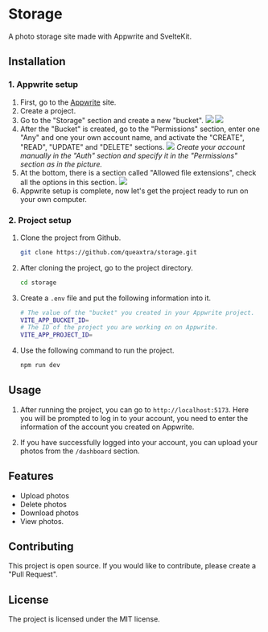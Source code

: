 # Storage

A photo storage site made with Appwrite and SvelteKit.

## Installation

### 1. Appwrite setup

1. First, go to the [Appwrite](https://appwrite.io/) site.
2. Create a project.
3. Go to the "Storage" section and create a new "bucket".
![](https://www.upload.ee/image/17787090/SCR-20250225-otqn.png)
![](https://www.upload.ee/image/17787099/SCR-20250225-ouft.png)
4. After the "Bucket" is created, go to the "Permissions" section, enter one "Any" and one your own account name, and activate the "CREATE", "READ", "UPDATE" and "DELETE" sections.
![](https://www.upload.ee/image/17787121/SCR-20250225-owja.png)
*Create your account manually in the "Auth" section and specify it in the "Permissions" section as in the picture.*
5. At the bottom, there is a section called "Allowed file extensions", check all the options in this section.
![](https://www.upload.ee/image/17787125/SCR-20250225-owto.png)
6. Appwrite setup is complete, now let's get the project ready to run on your own computer.

### 2. Project setup

1. Clone the project from Github.

    ```bash
    git clone https://github.com/queaxtra/storage.git
    ```

2. After cloning the project, go to the project directory.

    ```bash
    cd storage
    ```
3. Create a `.env` file and put the following information into it.

    ```bash
    # The value of the "bucket" you created in your Appwrite project.
    VITE_APP_BUCKET_ID=
    # The ID of the project you are working on on Appwrite.
    VITE_APP_PROJECT_ID=
    ```

4. Use the following command to run the project.

    ```bash
    npm run dev
    ```

## Usage

1. After running the project, you can go to `http://localhost:5173`. Here you will be prompted to log in to your account, you need to enter the information of the account you created on Appwrite.

2. If you have successfully logged into your account, you can upload your photos from the `/dashboard` section.

## Features

- Upload photos
- Delete photos
- Download photos
- View photos.

## Contributing

This project is open source. If you would like to contribute, please create a "Pull Request".

## License

The project is licensed under the MIT license.